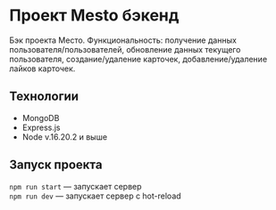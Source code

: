 # Проект Mesto бэкенд

Бэк проекта Место. Функциональность: получение данных пользователя/пользователей, обновление данных текущего пользователя, создание/удаление карточек, добавление/удаление лайков карточек.

## Технологии
* MongoDB
* Express.js
* Node v.16.20.2 и выше

## Запуск проекта

`npm run start` — запускает сервер   
`npm run dev` — запускает сервер с hot-reload
